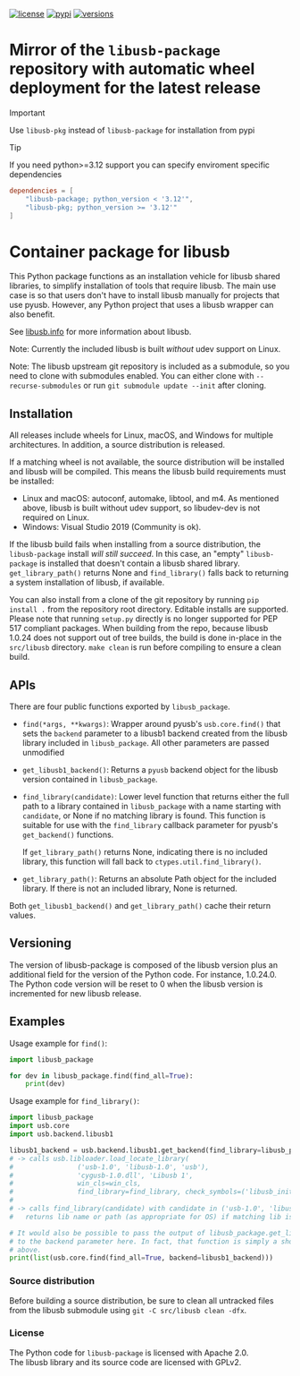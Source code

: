 [![license]][LGPL-3]
[![pypi]][PyPiUrl]
[![versions]][sources]

[sources]:
https://github.com/o-murphy/libusb-pkg
[license]:
https://img.shields.io/github/license/o-murphy/libusb-pkg?style=flat-square
[LGPL-3]:
https://opensource.org/licenses/LGPL-3.0-only
[pypi]:
https://img.shields.io/pypi/v/libusb-pkg?style=flat-square&logo=pypi
[PyPiUrl]:
https://pypi.org/project/libusb-pkg/
[versions]:
https://img.shields.io/pypi/pyversions/libusb-pkg?style=flat-square

# Mirror of the `libusb-package` repository with automatic wheel deployment for the latest release

> [!IMPORTANT]
> Use `libusb-pkg` instead of `libusb-package` for installation from pypi 

> [!TIP]
> If you need python>=3.12 support you can specify enviroment specific dependencies
> ```toml
> dependencies = [
>     "libusb-package; python_version < '3.12'",
>     "libusb-pkg; python_version >= '3.12'"
> ]
> ```

# Container package for libusb

This Python package functions as an installation vehicle for libusb shared libraries, to
simplify installation of tools that require libusb. The main use case is so that users
don't have to install libusb manually for projects that use pyusb. However, any Python
project that uses a libusb wrapper can also benefit.

See [libusb.info](https://libusb.info) for more information about libusb.

Note: Currently the included libusb is built _without_ udev support on Linux.

Note: The libusb upstream git repository is included as a submodule, so you need to clone with submodules
enabled. You can either clone with `--recurse-submodules` or run `git submodule update --init` after cloning.


## Installation

All releases include wheels for Linux, macOS, and Windows for multiple architectures. In addition, a source
distribution is released.

If a matching wheel is not available, the source distribution will be installed and libusb will be compiled.
This means the libusb build requirements must be installed:

- Linux and macOS: autoconf, automake, libtool, and m4. As mentioned above, libusb is built without udev support,
    so libudev-dev is not required on Linux.
- Windows: Visual Studio 2019 (Community is ok).

If the libusb build fails when installing from a source distribution, the `libusb-package` install _will still
succeed_. In this case, an "empty" `libusb-package` is installed that doesn't contain a libusb shared library.
`get_library_path()` returns None and `find_library()` falls back to returning a system installation of libusb,
if available.

You can also install from a clone of the git repository by running `pip install .` from the repository root directory.
Editable installs are supported. Please note that running `setup.py` directly is no longer supported for PEP 517
compliant packages. When building from the repo, because libusb 1.0.24 does not support out of tree builds, the build is
done in-place in the `src/libusb` directory. `make clean` is run before compiling to ensure a clean build.


## APIs

There are four public functions exported by `libusb_package`.

- `find(*args, **kwargs)`: Wrapper around pyusb's `usb.core.find()` that sets the `backend`
    parameter to a libusb1 backend created from the libusb library included in `libusb_package`.
    All other parameters are passed unmodified

- `get_libusb1_backend()`: Returns a `pyusb` backend object for the libusb version contained
    in `libusb_package`.

- `find_library(candidate)`: Lower level function that returns either the full path to a
    library contained in `libusb_package` with a name starting with `candidate`, or None if
    no matching library is found. This function is suitable for use with the `find_library`
    callback parameter for pyusb's `get_backend()` functions.

    If `get_library_path()` returns None, indicating there is no included library, this function
    will fall back to `ctypes.util.find_library()`.

- `get_library_path()`: Returns an absolute Path object for the included library. If there is not
    an included library, None is returned.

Both `get_libusb1_backend()` and `get_library_path()` cache their return values.


## Versioning

The version of libusb-package is composed of the libusb version plus an additional field for
the version of the Python code. For instance, 1.0.24.0. The Python code version will be reset
to 0 when the libusb version is incremented for new libusb release.


## Examples

Usage example for `find()`:

```py
import libusb_package

for dev in libusb_package.find(find_all=True):
    print(dev)
```


Usage example for `find_library()`:

```py
import libusb_package
import usb.core
import usb.backend.libusb1

libusb1_backend = usb.backend.libusb1.get_backend(find_library=libusb_package.find_library)
# -> calls usb.libloader.load_locate_library(
#                ('usb-1.0', 'libusb-1.0', 'usb'),
#                'cygusb-1.0.dll', 'Libusb 1',
#                win_cls=win_cls,
#                find_library=find_library, check_symbols=('libusb_init',))
#
# -> calls find_library(candidate) with candidate in ('usb-1.0', 'libusb-1.0', 'usb')
#   returns lib name or path (as appropriate for OS) if matching lib is found

# It would also be possible to pass the output of libusb_package.get_libsusb1_backend()
# to the backend parameter here. In fact, that function is simply a shorthand for the line
# above.
print(list(usb.core.find(find_all=True, backend=libusb1_backend)))
```


### Source distribution

Before building a source distribution, be sure to clean all untracked files from the libusb
submodule using `git -C src/libusb clean -dfx`.


### License

The Python code for `libusb-package` is licensed with Apache 2.0.\
The libusb library and its source code are licensed with GPLv2.

